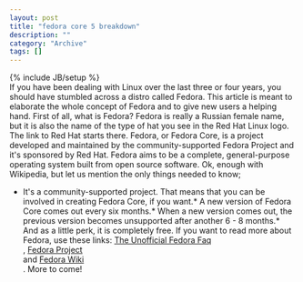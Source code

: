 ```yaml
--- 
layout: post 
title: "fedora core 5 breakdown"
description: ""
category: "Archive"
tags: []
---
```

{% include JB/setup %}  
If you have been dealing with Linux over the last three or four years, you should have stumbled across a distro called Fedora. This article is meant to elaborate the whole concept of Fedora and to give new users a helping hand.
 First of all, what is Fedora? Fedora is really a Russian female name, but it is also the name of the type of hat you see in the Red Hat Linux logo. The link to Red Hat starts there.
 Fedora, or Fedora Core, is a project developed and maintained by the community-supported Fedora Project and it's sponsored by Red Hat. Fedora aims to be a complete, general-purpose operating system built from open source software. Ok, enough with Wikipedia, but let us mention the only things needed to know;
 * It's a community-supported project. That means that you  can be involved in creating Fedora Core, if you want.* A new version of Fedora Core comes out every six months.* When a new version comes out, the previous version becomes unsupported after another 6 - 8 months.* And as a little perk, it is completely free. If you want to read more about Fedora, use these links: <a href="http://www.fedorafaq.org">The Unofficial Fedora Faq</a> <br/>, <a href="http://fedora.redhat.com">Fedora Project</a> <br/> and <a href="http://en.wikipedia.org/wiki/Fedora_Core">Fedora Wiki</a> <br/>.
 More to come!


